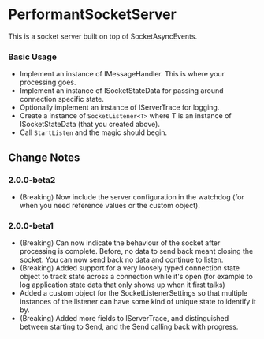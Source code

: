 # PerformantSocketServer

This is a socket server built on top of SocketAsyncEvents.

### Basic Usage

* Implement an instance of IMessageHandler.  This is where your processing goes.
* Implement an instance of ISocketStateData for passing around connection specific state.
* Optionally implement an instance of IServerTrace for logging.
* Create a instance of `SocketListener<T>` where T is an instance of ISocketStateData (that you created above).
* Call `StartListen` and the magic should begin.

## Change Notes

### 2.0.0-beta2

* (Breaking) Now include the server configuration in the watchdog (for when you need reference values or the custom object).

### 2.0.0-beta1

* (Breaking) Can now indicate the behaviour of the socket after processing is complete.  Before, no data to send back meant closing the socket.  You can now send back no data and continue to listen.
* (Breaking) Added support for a very loosely typed connection state object to track state across a connection while it's open (for example to log application state data that only shows up when it first talks)
* Added a custom object for the SocketListenerSettings so that multiple instances of the listener can have some kind of unique state to identify it by.
* (Breaking) Added more fields to IServerTrace, and distinguished between starting to Send, and the Send calling back with progress.